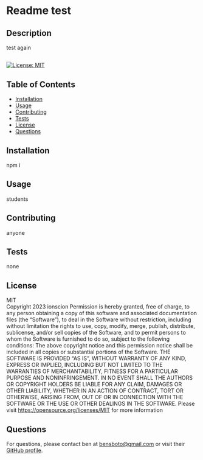 # Readme test
## Description
test again
##
[![License: MIT](https://img.shields.io/badge/License-MIT-yellow.svg)](https://opensource.org/licenses/MIT)
## Table of Contents
- [Installation](#installation)
- [Usage](#usage)
- [Contributing](#contributing)
- [Tests](#tests)
- [License](#license)
- [Questions](#questions)
## Installation
npm i
## Usage
students
## Contributing
anyone
## Tests
none
## License
MIT  
Copyright 2023 ionscion
Permission is hereby granted, free of charge, to any person obtaining a copy of this software and associated documentation files (the “Software”), to deal in the Software without restriction, including without limitation the rights to use, copy, modify, merge, publish, distribute, sublicense, and/or sell copies of the Software, and to permit persons to whom the Software is furnished to do so, subject to the following conditions:
The above copyright notice and this permission notice shall be included in all copies or substantial portions of the Software.
THE SOFTWARE IS PROVIDED “AS IS”, WITHOUT WARRANTY OF ANY KIND, EXPRESS OR IMPLIED, INCLUDING BUT NOT LIMITED TO THE WARRANTIES OF MERCHANTABILITY, FITNESS FOR A PARTICULAR PURPOSE AND NONINFRINGEMENT. IN NO EVENT SHALL THE AUTHORS OR COPYRIGHT HOLDERS BE LIABLE FOR ANY CLAIM, DAMAGES OR OTHER LIABILITY, WHETHER IN AN ACTION OF CONTRACT, TORT OR OTHERWISE, ARISING FROM, OUT OF OR IN CONNECTION WITH THE SOFTWARE OR THE USE OR OTHER DEALINGS IN THE SOFTWARE.
Please visit https://opensource.org/licenses/MIT for more information
## Questions
For questions, please contact ben at bensboto@gmail.com or visit their [GitHub profile](https://github.com/ionscion).
